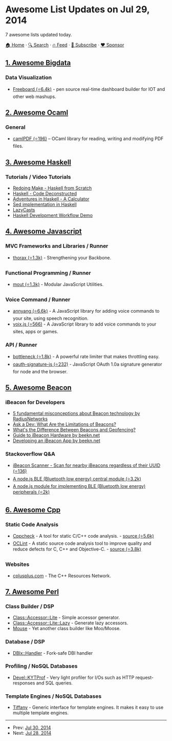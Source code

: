 # Awesome List Updates on Jul 29, 2014

7 awesome lists updated today.

[🏠 Home](/README.md) · [🔍 Search](https://www.trackawesomelist.com/search/) · [🔥 Feed](https://www.trackawesomelist.com/rss.xml) · [📮 Subscribe](https://trackawesomelist.us17.list-manage.com/subscribe?u=d2f0117aa829c83a63ec63c2f&id=36a103854c) · [❤️  Sponsor](https://github.com/sponsors/theowenyoung)



## [1. Awesome Bigdata](/content/newTendermint/awesome-bigdata/README.md)

### Data Visualization

*   [Freeboard (⭐6.4k)](https://github.com/Freeboard/freeboard) - pen source real-time dashboard builder for IOT and other web mashups.

## [2. Awesome Ocaml](/content/ocaml-community/awesome-ocaml/README.md)

### General

*   [camlPDF (⭐196)](https://github.com/johnwhitington/camlpdf) – OCaml library for reading, writing and modifying PDF files.

## [3. Awesome Haskell](/content/krispo/awesome-haskell/README.md)

### Tutorials / Video Tutorials

*   [Redoing Make - Haskell from Scratch](http://www.youtube.com/playlist?list=PLxj9UAX4Em-Ij4TKwKvo-SLp-Zbv-hB4B)
*   [Haskell - Code Deconstructed](http://www.youtube.com/playlist?list=PLxj9UAX4Em-IBXkvcC3MycLlcxyoi7v8B)
*   [Adventures in Haskell - A Calculator](http://www.youtube.com/playlist?list=PL_xuff3BkASMOzBr0hKVKLuSnU4UIinKx)
*   [Sed implementation in Haskell](http://www.youtube.com/playlist?list=PLUQzXLQ6jvHL_k3QOMKXehVoZdk-sKtHd)
*   [LazyCasts](http://www.youtube.com/user/LazyCasts)
*   [Haskell Development Workflow Demo](http://www.youtube.com/watch?v=Li6oaO8x2VY)

## [4. Awesome Javascript](/content/sorrycc/awesome-javascript/README.md)

### MVC Frameworks and Libraries / Runner

*   [thorax (⭐1.3k)](https://github.com/walmartlabs/thorax) - Strengthening your Backbone.

### Functional Programming / Runner

*   [mout (⭐1.3k)](https://github.com/mout/mout) - Modular JavaScript Utilities.

### Voice Command / Runner

*   [annyang (⭐6.6k)](https://github.com/TalAter/annyang) - A JavaScript library for adding voice commands to your site, using speech recognition.
*   [voix.js (⭐566)](https://github.com/pazguille/voix) - A JavaScript library to add voice commands to your sites, apps or games.

### API / Runner

*   [bottleneck (⭐1.8k)](https://github.com/SGrondin/bottleneck) - A powerful rate limiter that makes throttling easy.
*   [oauth-signature-js (⭐232)](https://github.com/bettiolo/oauth-signature-js) - JavaScript OAuth 1.0a signature generator for node and the browser.

## [5. Awesome Beacon](/content/rabschi/awesome-beacon/README.md)

### iBeacon for Developers

*   [5 fundamental misconceptions about Beacon technology by RadiusNetworks](http://developer.radiusnetworks.com/2014/01/10/ibeacon-misconceptions.html)
*   [Ask a Dev: What Are the Limitations of Beacons?](http://mashable.com/2014/05/09/beacons-limitations/)
*   [What's the Difference Between Beacons and Geofencing?](http://mashable.com/2014/02/24/beacons-geofencing-location/)
*   [Guide to iBeacon Hardware by beekn.net](http://beekn.net/guide-to-ibeacons/)
*   [Developing an iBeacon App by beekn.net](http://beekn.net/developing-ibeacon-app/)

### Stackoverflow Q&A

*   [iBeacon Scanner - Scan for nearby iBeacons regardless of their UUID (⭐136)](https://github.com/liamnichols/iBeaconScanner)
*   [A node.js BLE (Bluetooth low energy) central module (⭐3.2k)](https://github.com/sandeepmistry/noble)
*   [A node.js module for implementing BLE (Bluetooth low energy) peripherals (⭐2k)](https://github.com/sandeepmistry/bleno)

## [6. Awesome Cpp](/content/fffaraz/awesome-cpp/README.md)

### Static Code Analysis

*   [Cppcheck](http://cppcheck.sourceforge.net/) - A tool for static C/C++ code analysis. - [source (⭐5.6k)](https://github.com/danmar/cppcheck)
*   [OCLint](http://oclint.org/) - A static source code analysis tool to improve quality and reduce defects for C, C++ and Objective-C. - [source (⭐3.8k)](https://github.com/oclint/oclint)

### Websites

*   [cplusplus.com](http://www.cplusplus.com/) - The C++ Resources Network.

## [7. Awesome Perl](/content/hachiojipm/awesome-perl/README.md)

### Class Builder / DSP

*   [Class::Accessor::Lite](https://metacpan.org/pod/Class::Accessor::Lite) - Simple accessor generator.
*   [Class::Accessor::Lite::Lazy](https://metacpan.org/pod/Class::Accessor::Lite::Lazy) - Generate lazy accessors.
*   [Mouse](https://metacpan.org/pod/Mouse) - Yet another class builder like Moo/Moose.

### Database / DSP

*   [DBIx::Handler](https://metacpan.org/pod/DBIx::Handler) - Fork-safe DBI handler

### Profiling / NoSQL Databases

*   [Devel::KYTProf](https://metacpan.org/pod/Devel::KYTProf) - Very light profiler for I/Os such as HTTP request-responses and SQL queries.

### Template Engines / NoSQL Databases

*   [Tiffany](https://metacpan.org/pod/Tiffany) - Generic interface for template engines. It makes it easy to use multiple template engines.

---

- Prev: [Jul 30, 2014](/content/2014/07/30/README.md)
- Next: [Jul 28, 2014](/content/2014/07/28/README.md)